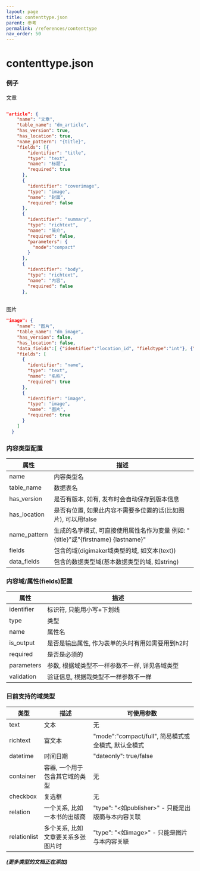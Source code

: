 ```yaml
---
layout: page
title: contenttype.json
parent: 参考
permalink: /references/contenttype
nav_order: 50
---
```


# contenttype.json

### 例子

文章
```json

"article": {
    "name": "文章",
    "table_name": "dm_article",
    "has_version": true,
    "has_location": true,
    "name_pattern": "{title}",
    "fields": [{
        "identifier": "title",
        "type": "text",
        "name": "标题",
        "required": true
      },     
      {
        "identifier": "coverimage",
        "type": "image",
        "name": "封面",
        "required": false
      },
      {
        "identifier": "summary",
        "type": "richtext",
        "name": "简介",
        "required": false,
        "parameters": {
          "mode":"compact"
        }
      },
      {
        "identifier": "body",
        "type": "richtext",
        "name": "内容",
        "required": false
      },
      
```
图片
```json
"image": {
    "name": "图片",
    "table_name": "dm_image",
    "has_version": false,
    "has_location": false,
    "data_fields":[ {"identifier":"location_id", "fieldtype":"int"}, {"identifier":"author", "fieldtype":"int"}, {"identifier":"published", "fieldtype":"int"}, {"identifier":"modified", "fieldtype":"int"}, {"identifier":"cuid", "fieldtype":"string"}],
    "fields": [
      {
        "identifier": "name",
        "type": "text",
        "name": "名称",
        "required": true
      },
      {
        "identifier": "image",
        "type": "image",
        "name": "图片",
        "required": true
      }
    ]
  }
```

### 内容类型配置

| 属性        | 描述           | 
| ------------- |-------------|
| name      | 内容类型名 | 
| table_name      | 数据表名      |  
| has_version | 是否有版本, 如有, 发布时会自动保存到版本信息      |   
| has_location | 是否有位置, 如果此内容不需要多位置的话(比如图片), 可以用false |
| name_pattern | 生成的名字模式, 可直接使用属性名作为变量 例如: "{title}"或"{firstname} {lastname}"|
| fields|包含的域(digimaker域类型的域, 如文本(text)) |
| data_fields|包含的数据类型域(基本数据类型的域, 如string)|

### 内容域/属性(fields)配置

| 属性        | 描述           | 
| ------------- |-------------|
| identifier      | 标识符, 只能用小写+下划线 | 
| type      | 类型      |  
| name | 属性名      |   
| is_output|是否是输出属性, 作为表单的头时有用如需要用到h2时|
| required | 是否是必须的 |
| parameters | 参数, 根据域类型不一样参数不一样, 详见各域类型 |
| validation | 验证信息, 根据哉类型不一样参数不一样 |

### 目前支持的域类型
| 类型       | 描述           | 可使用参数 | 
| ------------- |-------------|-------|
| text      | 文本 | 无 | 
| richtext      | 富文本 | "mode":"compact/full", 简易模式或全模式, 默认全模式 |
| datetime      | 时间日期 | "dateonly": true/false | 
| container      | 容器, 一个用于包含其它域的类型 | 无 |
| checkbox      | 复选框 | 无 |
| relation      | 一个关系, 比如一本书的出版商 | "type": "<如publisher>" - 只能是出版商与本内容关联 |
| relationlist  | 多个关系, 比如文章要关系多张图片时 | "type": "<如image>" - 只能是图片与本内容关联 |
***(更多类型的文档正在添加)***


